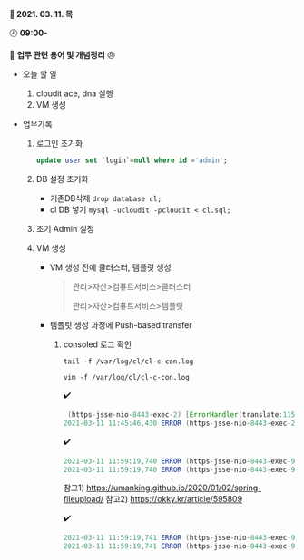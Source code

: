 **:date: 2021. 03. 11. 목** 

:clock8: **09:00-**

:bookmark_tabs: **업무 관련 용어 및 개념정리** :angry: 



* 오늘 할 일
  
  1. cloudit ace, dna 실행
  2. VM 생성
  

* 업무기록

  1. 로그인 초기화

     ```sql
     update user set `login`=null where id ='admin';
     ```

  2. DB 설정 초기화

     * 기존DB삭제 `drop database cl;`
     * cl DB 넣기 `mysql -ucloudit -pcloudit < cl.sql;`

  3. 초기 Admin 설정

  4. VM 생성

     * VM 생성 전에 클러스터, 템플릿 생성

       > 관리>자산>컴퓨트서비스>클러스터
       >
       > 관리>자산>컴퓨트서비스>템플릿

     * 템플릿 생성 과정에 Push-based transfer <choose file>

       1. consoled 로그 확인 

          `tail -f /var/log/cl/cl-c-con.log `

          `vim -f /var/log/cl/cl-c-con.log`

          

          :heavy_check_mark:

          ```java
           (https-jsse-nio-8443-exec-2) [ErrorHandler(translate:115)] No message found under code 'null' for locale 'ko_KR'.locale 'ko_KR'에 대한 'null코드에서 메시지를 찾을 수 없다.
          2021-03-11 11:45:46,430 ERROR (https-jsse-nio-8443-exec-2) [ErrorHandler(handlerError400:46)] Error - {exception=java.lang.NullPointerException, message=}2021-03-11 11:45:46,430 ERROR (https-jsse-nio-8443-exec-2) [ErrorHandler(handlerError400:47)] java.lang.NullPointerException
          ```

          

          :heavy_check_mark:

          ```java
          2021-03-11 11:59:19,740 ERROR (https-jsse-nio-8443-exec-9) [ErrorHandler(handleError500:94)] Error[0] - org.springframework.web.**multipart**.support.MissingServletRequestPartException: Required request part 'file' is not present요청한 file 이 존재하지 않음
          2021-03-11 11:59:19,740 ERROR (https-jsse-nio-8443-exec-9) [ErrorHandler(handleError500:95)] Required request part 'file' is not presentorg.springframework.web.multipart.support.MissingServletRequestPartException: Required request part 'file' is not present
          ```

          참고1) https://umanking.github.io/2020/01/02/spring-fileupload/
          참고2) https://okky.kr/article/595809

          

          :heavy_check_mark:

          ```java
          2021-03-11 11:59:19,741 ERROR (https-jsse-nio-8443-exec-9) [ErrorHandler(translate:115)] No message found under code 'Required request part 'file' is not present' for locale 'ko_KR'.
          2021-03-11 11:59:19,741 ERROR (https-jsse-nio-8443-exec-9) [ErrorHandler(handleError500:102)] Error[1] - {exception=org.springframework.web.multipart.support.MissingServletRequestPartException, message=Required request part 'file' is not present}
          ```

          

          

       

       

